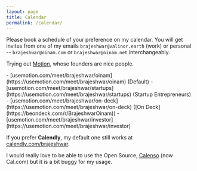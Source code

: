 ```yaml
---
layout: page
title: Calendar
permalink: /calendar/
---
```


Please book a schedule of your preference on my calendar. You will get invites from one of my emails `brajeshwar@valinor.earth` (work) or personal -- `brajeshwar@oinam.com` or `brajeshwar@oinam.net` interchangeably.

Trying out [Motion](https://usemotion.com), whose founders are nice people.

<div class="items-list content-medium" markdown="1">
  - [usemotion.com/meet/brajeshwar/oinam](https://usemotion.com/meet/brajeshwar/oinam) (Default)
  - [usemotion.com/meet/brajeshwar/startups](https://usemotion.com/meet/brajeshwar/startups) (Startup Entrepreneurs)
  - [usemotion.com/meet/brajeshwar/on-deck](https://usemotion.com/meet/brajeshwar/on-deck) ([On Deck](https://beondeck.com/r/BrajeshwarOinam))
  - [usemotion.com/meet/brajeshwar/investor](https://usemotion.com/meet/brajeshwar/investor)
</div>

If you prefer __Calendly__, my default one still works at [calendly.com/brajeshwar](https://calendly.com/brajeshwar/oinam).

I would really love to be able to use the Open Source, [Calenso](https://github.com/calendso/calendso) (now Cal.com) but it is a bit buggy for my usage.